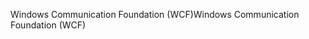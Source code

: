 <span data-ttu-id="13c12-101">Windows Communication Foundation (WCF)</span><span class="sxs-lookup"><span data-stu-id="13c12-101">Windows Communication Foundation (WCF)</span></span>